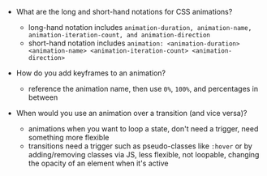 - What are the long and short-hand notations for CSS animations?
  - long-hand notation includes `animation-duration, animation-name, animation-iteration-count, and animation-direction`
  - short-hand notation includes `animation: <animation-duration> <animation-name> <animation-iteration-count> <animation-direction>`

- How do you add keyframes to an animation?
  - reference the animation name, then use `0%`, `100%`, and percentages in between

- When would you use an animation over a transition (and vice versa)?
  - animations when you want to loop a state, don't need a trigger, need something more flexible
  - transitions need a trigger such as pseudo-classes like `:hover` or by adding/removing classes via JS, less flexible, not loopable, changing the opacity of an element when it's active